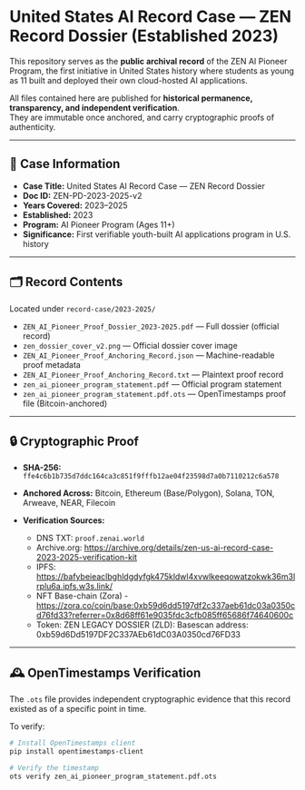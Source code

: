 # United States AI Record Case — ZEN Record Dossier (Established 2023)

This repository serves as the **public archival record** of the ZEN AI Pioneer Program, the first initiative in United States history where students as young as 11 built and deployed their own cloud-hosted AI applications.

All files contained here are published for **historical permanence, transparency, and independent verification**.  
They are immutable once anchored, and carry cryptographic proofs of authenticity.

---

## 📜 Case Information
- **Case Title:** United States AI Record Case — ZEN Record Dossier  
- **Doc ID:** ZEN-PD-2023-2025-v2  
- **Years Covered:** 2023–2025  
- **Established:** 2023  
- **Program:** AI Pioneer Program (Ages 11+)  
- **Significance:** First verifiable youth-built AI applications program in U.S. history

---

## 🗂️ Record Contents
Located under `record-case/2023-2025/`

- `ZEN_AI_Pioneer_Proof_Dossier_2023-2025.pdf` — Full dossier (official record)  
- `zen_dossier_cover_v2.png` — Official dossier cover image  
- `ZEN_AI_Pioneer_Proof_Anchoring_Record.json` — Machine-readable proof metadata  
- `ZEN_AI_Pioneer_Proof_Anchoring_Record.txt` — Plaintext proof record  
- `zen_ai_pioneer_program_statement.pdf` — Official program statement  
- `zen_ai_pioneer_program_statement.pdf.ots` — OpenTimestamps proof file (Bitcoin-anchored)

---

## 🔒 Cryptographic Proof
- **SHA-256:**  
  `ffe4c6b1b735d7ddc164ca3c851f9fffb12ae04f23598d7a0b7110212c6a578`

- **Anchored Across:** Bitcoin, Ethereum (Base/Polygon), Solana, TON, Arweave, NEAR, Filecoin  

- **Verification Sources:**  
  - DNS TXT: `proof.zenai.world`  
  - Archive.org: https://archive.org/details/zen-us-ai-record-case-2023-2025-verification-kit
  - IPFS: https://bafybeieaclbghldgdyfgk475kldwl4xvwlkeeqowatzokwk36m3lrplu6a.ipfs.w3s.link/
  - NFT Base-chain (Zora) -  https://zora.co/coin/base:0xb59d6dd5197df2c337aeb61dc03a0350cd76fd33?referrer=0x8d68ff61e9035fdc3cfb085ff65686f74640600c
  - Token: ZEN LEGACY DOSSIER (ZLD): Basescan address: 0xb59d6Dd5197DF2C337AEb61dC03A0350cd76FD33

---

## 🕰️ OpenTimestamps Verification
The `.ots` file provides independent cryptographic evidence that this record existed as of a specific point in time.

To verify:  
```bash
# Install OpenTimestamps client
pip install opentimestamps-client

# Verify the timestamp
ots verify zen_ai_pioneer_program_statement.pdf.ots
